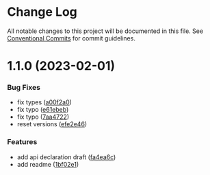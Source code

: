# Change Log

All notable changes to this project will be documented in this file.
See [Conventional Commits](https://conventionalcommits.org) for commit guidelines.

# 1.1.0 (2023-02-01)


### Bug Fixes

* fix types ([a00f2a0](https://github.com/stepancar/httpless/commit/a00f2a0e2e9bfa7acc2be1f6863391974b2a6b97))
* fix typo ([e61ebeb](https://github.com/stepancar/httpless/commit/e61ebeb55c22f6790e516fb1c0345139fec92548))
* fix typo ([7aa4722](https://github.com/stepancar/httpless/commit/7aa4722ee87b9238dbe3db7e63cbfd088e0e2529))
* reset versions ([efe2e46](https://github.com/stepancar/httpless/commit/efe2e46f60461cff5f290099d3bf306b66763cf1))


### Features

* add api declaration draft ([fa4ea6c](https://github.com/stepancar/httpless/commit/fa4ea6c8aa6ca1d918075cc59bf0dccb9ec0074c))
* add readme ([1bf02e1](https://github.com/stepancar/httpless/commit/1bf02e1eb535113bd37bc782f3c2b717e57e5299))
